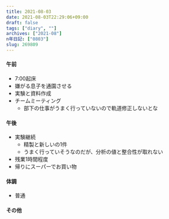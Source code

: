 ```yaml
---
title: 2021-08-03
date: 2021-08-03T22:29:06+09:00
draft: false
tags: ["diary", ""]
archives: ["2021-08"]
n年日記: ["0803"]
slug: 269809
---
```

#### 午前
- 7:00起床
- 嫌がる息子を通園させる
- 実験と資料作成
- チームミーティング
  - 部下の仕事がうまく行っていないので軌道修正しないとな
#### 午後
- 実験継続
  - 精製と新しいの1件
  - うまく行っていそうなのだが、分析の値と整合性が取れない
- 残業1時間程度
- 帰りにスーパーでお買い物
#### 体調
- 普通
#### その他
